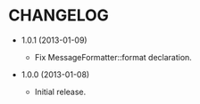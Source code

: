 CHANGELOG
=========

* 1.0.1 (2013-01-09)
    * Fix MessageFormatter::format declaration.

* 1.0.0 (2013-01-08)
    * Initial release.
